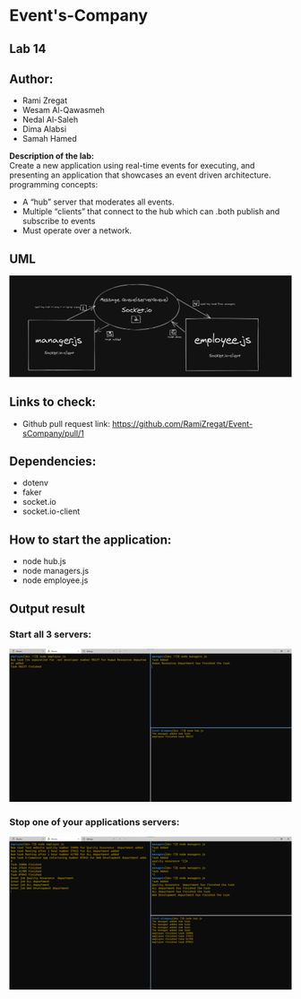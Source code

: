 # Event's-Company


## Lab 14
## Author: 
- Rami Zregat
- Wesam Al-Qawasmeh
- Nedal Al-Saleh
- Dima Alabsi
- Samah Hamed

**Description of the lab:**  
Create a new application using real-time events for executing, and presenting an application that showcases an event driven architecture.
programming concepts:
- A “hub” server that moderates all events.
- Multiple “clients” that connect to the hub which can .both publish and subscribe to events
- Must operate over a network.



## UML
![](./images/project-uml.png)


## Links to check:

- Github pull request link: https://github.com/RamiZregat/Event-sCompany/pull/1


## Dependencies:  

- dotenv
- faker
- socket.io
- socket.io-client


## How to start the application:  
- node hub.js
- node managers.js
- node employee.js


## Output result
 ### Start all 3 servers:
 ![](./images/all-3-servers.png)

 ### Stop one of your applications servers:
 ![](./images/stop-one.png)